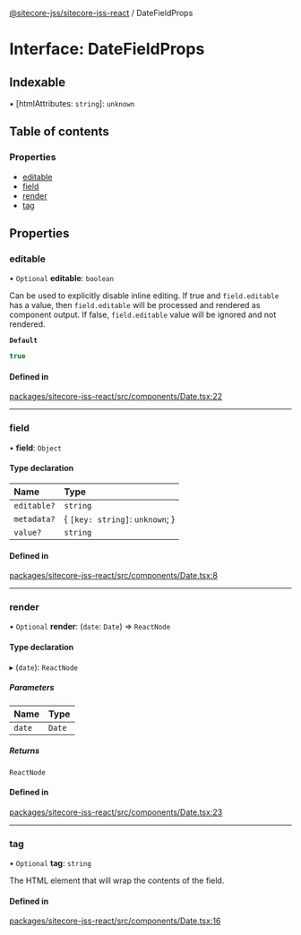 [@sitecore-jss/sitecore-jss-react](../README.md) / DateFieldProps

# Interface: DateFieldProps

## Indexable

▪ [htmlAttributes: `string`]: `unknown`

## Table of contents

### Properties

- [editable](DateFieldProps.md#editable)
- [field](DateFieldProps.md#field)
- [render](DateFieldProps.md#render)
- [tag](DateFieldProps.md#tag)

## Properties

### editable

• `Optional` **editable**: `boolean`

Can be used to explicitly disable inline editing.
If true and `field.editable` has a value, then `field.editable` will be processed and rendered as component output. If false, `field.editable` value will be ignored and not rendered.

**`Default`**

```ts
true
```

#### Defined in

[packages/sitecore-jss-react/src/components/Date.tsx:22](https://github.com/Sitecore/jss/blob/cea6da5d3/packages/sitecore-jss-react/src/components/Date.tsx#L22)

___

### field

• **field**: `Object`

#### Type declaration

| Name | Type |
| :------ | :------ |
| `editable?` | `string` |
| `metadata?` | \{ `[key: string]`: `unknown`;  } |
| `value?` | `string` |

#### Defined in

[packages/sitecore-jss-react/src/components/Date.tsx:8](https://github.com/Sitecore/jss/blob/cea6da5d3/packages/sitecore-jss-react/src/components/Date.tsx#L8)

___

### render

• `Optional` **render**: (`date`: `Date`) => `ReactNode`

#### Type declaration

▸ (`date`): `ReactNode`

##### Parameters

| Name | Type |
| :------ | :------ |
| `date` | `Date` |

##### Returns

`ReactNode`

#### Defined in

[packages/sitecore-jss-react/src/components/Date.tsx:23](https://github.com/Sitecore/jss/blob/cea6da5d3/packages/sitecore-jss-react/src/components/Date.tsx#L23)

___

### tag

• `Optional` **tag**: `string`

The HTML element that will wrap the contents of the field.

#### Defined in

[packages/sitecore-jss-react/src/components/Date.tsx:16](https://github.com/Sitecore/jss/blob/cea6da5d3/packages/sitecore-jss-react/src/components/Date.tsx#L16)
